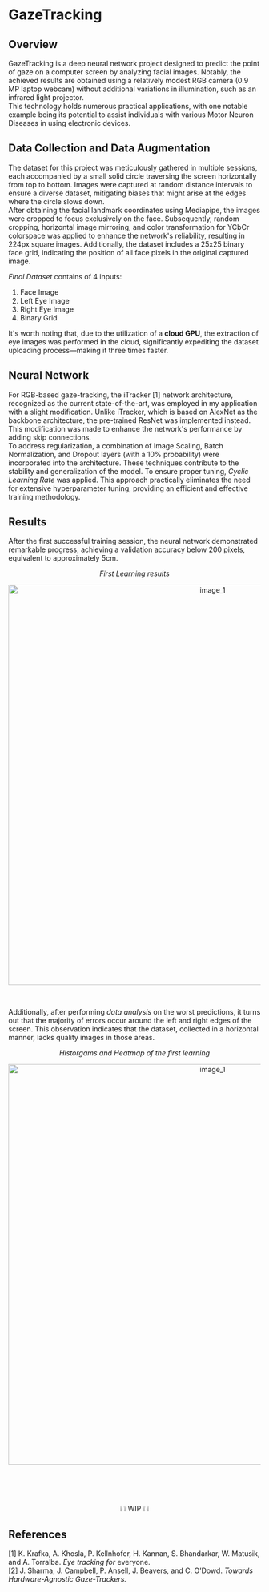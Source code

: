 # GazeTracking
## Overview
  GazeTracking is a deep neural network project designed to predict the point of gaze on a computer screen by analyzing facial images. Notably, the achieved results are obtained using a relatively modest RGB camera (0.9 MP laptop webcam) without additional variations in illumination, such as an infrared light projector.   
  This technology holds numerous practical applications, with one notable example being its potential to assist individuals with various Motor Neuron Diseases in using electronic devices.

## Data Collection and Data Augmentation
  The dataset for this project was meticulously gathered in multiple sessions, each accompanied by a small solid circle traversing the screen horizontally from top to bottom. Images were captured at random distance intervals to ensure a diverse dataset, mitigating biases that might arise at the edges where the circle slows down.   
  After obtaining the facial landmark coordinates using Mediapipe, the images were cropped to focus exclusively on the face. Subsequently, random cropping, horizontal image mirroring, and color transformation for YCbCr colorspace was applied to enhance the network's reliability, resulting in 224px square images. Additionally, the dataset includes a 25x25 binary face grid, indicating the position of all face pixels in the original captured image.  

  *Final Dataset* contains of 4 inputs:
1. Face Image
2. Left Eye Image
3. Right Eye Image
4. Binary Grid
  
  It's worth noting that, due to the utilization of a **cloud GPU**, the extraction of eye images was performed in the cloud, significantly expediting the dataset uploading process—making it three times faster.


## Neural Network
  For RGB-based gaze-tracking, the iTracker [1] network architecture, recognized as the current state-of-the-art, was employed in my application with a slight modification. Unlike iTracker, which is based on AlexNet as the backbone architecture, the pre-trained ResNet was implemented instead. This modification was made to enhance the network's performance by adding skip connections.  
  To address regularization, a combination of Image Scaling, Batch Normalization, and Dropout layers (with a 10% probability) were incorporated into the architecture. These techniques contribute to the stability and generalization of the model. To ensure proper tuning, *Cyclic Learning Rate* was applied. This approach practically eliminates the need for extensive hyperparameter tuning, providing an efficient and effective training methodology.
  
## Results 
  After the first successful training session, the neural network demonstrated remarkable progress, achieving a validation accuracy below 200 pixels, equivalent to approximately 5cm.   
       
<div align="center">
  <span>  <i> First Learning results </i>  </span>
  <p>
  <img src="https://github.com/majewski00/gaze-tracking/assets/153656493/f1ad9978-fd99-4407-8712-2ca8a93e4fb6" alt="image_1" width="800"/>
    </p>
  <br>
</div>   
  
  
Additionally, after performing *data analysis* on the worst predictions, it turns out that the majority of errors occur around the left and right edges of the screen. This observation indicates that the dataset, collected in a horizontal manner, lacks quality images in those areas.  
  
<div align="center">
  <span>  <i> Historgams and Heatmap of the first learning </i>  </span>
  <p>
  <img src="https://github.com/majewski00/gaze-tracking/assets/153656493/703485bf-ffe8-4bd5-be15-2f0830f1df91" alt="image_1" width="800"/>
    </p>
</div>  
<br>
<br>
<br>
  
  
<p align="center">❕ ❕  WIP  ❕ ❕</p>
  
## References
[1] K. Krafka, A. Khosla, P. Kellnhofer, H. Kannan, S. Bhandarkar, W. Matusik, and A. Torralba. *Eye tracking for*
everyone.   
[2] J. Sharma, J. Campbell, P. Ansell, J. Beavers, and C. O’Dowd. *Towards Hardware-Agnostic Gaze-Trackers.*
